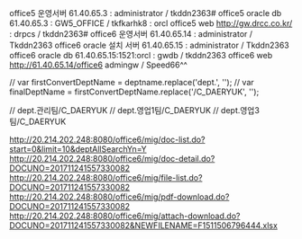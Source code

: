 office5 운영서버 61.40.65.3 : administrator / tkddn2363#
office5 oracle db 61.40.65.3 : GW5_OFFICE / tkfkarhk8 : orcl
office5 web http://gw.drcc.co.kr/ : drpcs / tkddn2363#
office6 운영서버 61.40.65.14 : administrator / Tkddn2363
office6 oracle 설치 서버 61.40.65.15 : administrator / Tkddn2363
office6 oracle db 61.40.65.15:1521:orcl : gwdb / tkddn2363
office6 web http://61.40.65.14/office6 admingw / Speed66^^

// var firstConvertDeptName = deptname.replace('dept.', '');
// var finalDeptName = firstConvertDeptName.replace('/C_DAERYUK', '');

// dept.관리팀/C_DAERYUK
// dept.영업1팀/C_DAERYUK
// dept.영업3팀/C_DAERYUK

http://20.214.202.248:8080/office6/mig/doc-list.do?start=0&limit=10&deptAllSearchYn=Y
http://20.214.202.248:8080/office6/mig/doc-detail.do?DOCUNO=201711241557330082
http://20.214.202.248:8080/office6/mig/file-list.do?DOCUNO=201711241557330082
http://20.214.202.248:8080/office6/mig/pdf-download.do?DOCUNO=201711241557330082
http://20.214.202.248:8080/office6/mig/attach-download.do?DOCUNO=201711241557330082&NEWFILENAME=F1511506796444.xlsx
